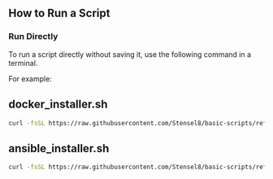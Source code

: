 ## How to Run a Script

### Run Directly
To run a script directly without saving it, use the following command in a terminal.

For example:

## docker_installer.sh
```bash
curl -fsSL https://raw.githubusercontent.com/Stensel8/basic-scripts/refs/heads/main/docker_installer.sh | sudo bash
```

## ansible_installer.sh
```bash
curl -fsSL https://raw.githubusercontent.com/Stensel8/basic-scripts/refs/heads/main/ansible_installer.sh | sudo bash
```
